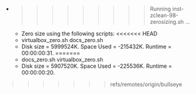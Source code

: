 * >>>>>>>>> Running inst-zclean-98-zerosizing.sh ...
  * Zero size using the following scripts:
<<<<<<< HEAD
  * virtualbox_zero.sh docs_zero.sh
  * Disk size = 5999524K. Space Used = -215432K. Runtime = 00:00:00:31.
=======
  * docs_zero.sh virtualbox_zero.sh
  * Disk size = 5907520K. Space Used = -225536K. Runtime = 00:00:00:20.
>>>>>>> refs/remotes/origin/bullseye
